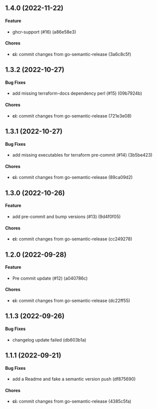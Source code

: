 ## 1.4.0 (2022-11-22)

#### Feature

* ghcr-support (#16) (a86e58e3)

#### Chores

* **ci:** commit changes from go-semantic-release (3a6c8c5f)


## 1.3.2 (2022-10-27)

#### Bug Fixes

* add missing terraform-docs dependency perl (#15) (09b7924b)

#### Chores

* **ci:** commit changes from go-semantic-release (721e3e08)


## 1.3.1 (2022-10-27)

#### Bug Fixes

* add missing executables for terraform pre-commit (#14) (3b5be423)

#### Chores

* **ci:** commit changes from go-semantic-release (89ca09d2)


## 1.3.0 (2022-10-26)

#### Feature

* add pre-commit and bump versions (#13) (9d4f0f05)

#### Chores

* **ci:** commit changes from go-semantic-release (cc249278)


## 1.2.0 (2022-09-28)

#### Feature

* Pre commit update (#12) (a040786c)

#### Chores

* **ci:** commit changes from go-semantic-release (dc22ff55)


## 1.1.3 (2022-09-26)

#### Bug Fixes

* changelog update failed (db603b1a)


## 1.1.1 (2022-09-21)

#### Bug Fixes

* add a Readme and fake a semantic version push (df875690)

#### Chores

* **ci:** commit changes from go-semantic-release (4385c5fa)
